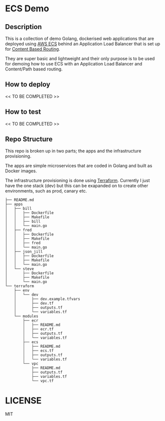 # ECS Demo

## Description
This is a collection of demo Golang, dockerised web applications that are deployed using [AWS ECS](https://aws.amazon.com/ecs/getting-started) behind an Application Load Balancer that is set up for [Content Based Routing](http://docs.aws.amazon.com/elasticloadbalancing/latest/application/tutorial-load-balancer-routing.html).

They are super basic and lightweight and their only purpose is to be used for demoing how to use ECS with an Application Load Balancer and Content/Path based routing.

## How to deploy
<< TO BE COMPLETED >>

## How to test
<< TO BE COMPLETED >>

## Repo Structure
This repo is broken up in two parts; the apps and the infrastructure provisioning.

The apps are simple microservices that are coded in Golang and built as Docker images.

The infrastructure provisioning is done using [Terraform](https://www.terraform.io). Currently I just have the one stack (dev) but this can be exapanded on to create other environments, such as prod, canary etc.


```
├── README.md
├── apps
│   ├── bill
│   │   ├── Dockerfile
│   │   ├── Makefile
│   │   ├── bill
│   │   └── main.go
│   ├── fred
│   │   ├── Dockerfile
│   │   ├── Makefile
│   │   ├── fred
│   │   └── main.go
│   ├── json_jill
│   │   ├── Dockerfile
│   │   ├── Makefile
│   │   └── main.go
│   └── steve
│       ├── Dockerfile
│       ├── Makefile
│       └── main.go
└── terraform
    ├── env
    │   └── dev
    │       ├── dev.example.tfvars
    │       ├── dev.tf
    │       ├── outputs.tf
    │       └── variables.tf
    └── modules
        ├── ecr
        │   ├── README.md
        │   ├── ecr.tf
        │   ├── outputs.tf
        │   └── variables.tf
        ├── ecs
        │   ├── README.md
        │   ├── ecs.tf
        │   ├── outputs.tf
        │   └── variables.tf
        └── vpc
            ├── README.md
            ├── outputs.tf
            ├── variables.tf
            └── vpc.tf
```

# LICENSE
MIT
